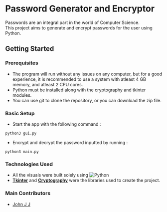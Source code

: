# Password Generator and Encryptor

Passwords are an integral part in the world of Computer Science.  
This project aims to generate and encrypt passwords for the user using Python.

## Getting Started

### Prerequisites

- The program will run without any issues on any computer, but for a good experience, it is recommended to use a system with atleast 4 GB memory, and atleast 2 CPU cores.
- Python must be installed along with the cryptography and tkinter modules.
- You can use git to clone the repository, or you can download the zip file.

### Basic Setup


- Start the app with the following command :

```
python3 gui.py
```
- Encrypt and decrypt the password inputted by running :

```
python3 main.py
```

### Technologies Used

- All the visuals were built solely using ![Python](https://img.shields.io/badge/python-%2314354C.svg?style=for-the-badge&logo=python&logoColor=white) 
- [**Tkinter**](https://docs.python.org/3/library/tkinter.html) and [**Cryptography**](https://pypi.org/project/cryptography/) were the libraries used to create the project.


### Main Contributors
 - [John J J](https://github.com/jxhn_jj/)
